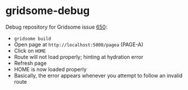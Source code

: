 # gridsome-debug

Debug repository for Gridsome issue [650](https://github.com/gridsome/gridsome/issues/650#issuecomment-840791003):

- `gridsome build`
- Open page at `http://localhost:5000/pagea` (PAGE-A)
- Click on `HOME`
- Route will not load properly; hinting at hydration error
- Refresh page
- HOME is now loaded properly
- Basically, the error appears whenever you attempt to follow an invalid route
